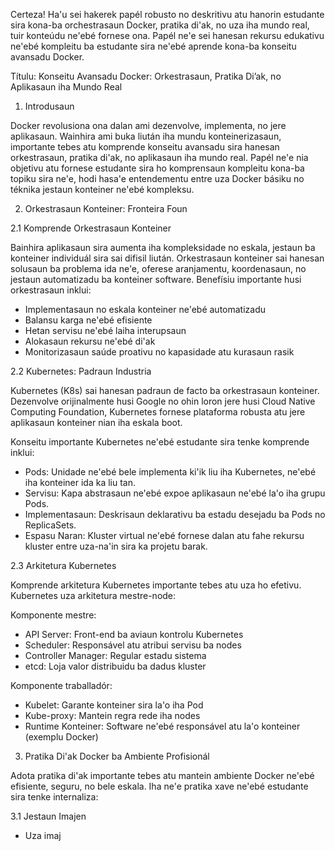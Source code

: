 Certeza! Ha'u sei hakerek papél robusto no deskritivu atu hanorin estudante sira kona-ba orchestrasaun Docker, pratika di'ak, no uza iha mundo real, tuir konteúdu ne'ebé fornese ona. Papél ne'e sei hanesan rekursu edukativu ne'ebé kompleitu ba estudante sira ne'ebé aprende kona-ba konseitu avansadu Docker.

Títulu: Konseitu Avansadu Docker: Orkestrasaun, Pratika Di’ak, no Aplikasaun iha Mundo Real

1. Introdusaun

Docker revolusiona ona dalan ami dezenvolve, implementa, no jere aplikasaun. Wainhira ami buka liután iha mundu konteinerizasaun, importante tebes atu komprende konseitu avansadu sira hanesan orkestrasaun, pratika di'ak, no aplikasaun iha mundo real. Papél ne'e nia objetivu atu fornese estudante sira ho komprensaun kompleitu kona-ba topiku sira ne'e, hodi hasa'e entendementu entre uza Docker básiku no téknika jestaun konteiner ne'ebé kompleksu.

2. Orkestrasaun Konteiner: Fronteira Foun

2.1 Komprende Orkestrasaun Konteiner

Bainhira aplikasaun sira aumenta iha kompleksidade no eskala, jestaun ba konteiner individuál sira sai difisil liután. Orkestrasaun konteiner sai hanesan solusaun ba problema ida ne'e, oferese aranjamentu, koordenasaun, no jestaun automatizadu ba konteiner software. Benefísiu importante husi orkestrasaun inklui:

- Implementasaun no eskala konteiner ne'ebé automatizadu
- Balansu karga ne'ebé efisiente
- Hetan servisu ne'ebé laiha interupsaun
- Alokasaun rekursu ne'ebé di'ak
- Monitorizasaun saúde proativu no kapasidade atu kurasaun rasik

2.2 Kubernetes: Padraun Industria

Kubernetes (K8s) sai hanesan padraun de facto ba orkestrasaun konteiner. Dezenvolve orijinalmente husi Google no ohin loron jere husi Cloud Native Computing Foundation, Kubernetes fornese plataforma robusta atu jere aplikasaun konteiner nian iha eskala boot.

Konseitu importante Kubernetes ne'ebé estudante sira tenke komprende inklui:

- Pods: Unidade ne'ebé bele implementa ki'ik liu iha Kubernetes, ne'ebé iha konteiner ida ka liu tan.
- Servisu: Kapa abstrasaun ne'ebé expoe aplikasaun ne'ebé la'o iha grupu Pods.
- Implementasaun: Deskrisaun deklarativu ba estadu desejadu ba Pods no ReplicaSets.
- Espasu Naran: Kluster virtual ne'ebé fornese dalan atu fahe rekursu kluster entre uza-na'in sira ka projetu barak.

2.3 Arkitetura Kubernetes

Komprende arkitetura Kubernetes importante tebes atu uza ho efetivu. Kubernetes uza arkitetura mestre-node:

Komponente mestre:
- API Server: Front-end ba aviaun kontrolu Kubernetes
- Scheduler: Responsável atu atribui servisu ba nodes
- Controller Manager: Regular estadu sistema
- etcd: Loja valor distribuidu ba dadus kluster

Komponente traballadór:
- Kubelet: Garante konteiner sira la'o iha Pod
- Kube-proxy: Mantein regra rede iha nodes
- Runtime Konteiner: Software ne'ebé responsável atu la'o konteiner (exemplu Docker)

3. Pratika Di'ak Docker ba Ambiente Profisionál

Adota pratika di'ak importante tebes atu mantein ambiente Docker ne'ebé efisiente, seguru, no bele eskala. Iha ne'e pratika xave ne'ebé estudante sira tenke internaliza:

3.1 Jestaun Imajen
- Uza imaj